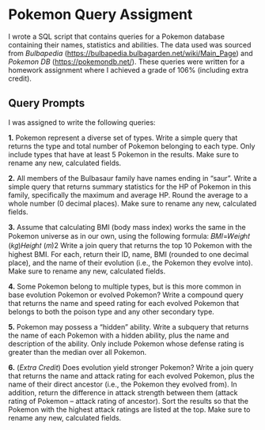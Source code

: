 # Pokemon Query Assigment
I wrote a SQL script that contains queries for a Pokemon database containing their names, statistics and abilities. The data used was sourced from *Bulbapedia*  (https://bulbapedia.bulbagarden.net/wiki/Main_Page) and *Pokemon DB* (https://pokemondb.net/). These queries were written for a homework assignment where I achieved a grade of 106% (including extra credit).

## Query Prompts
I was assigned to write the following queries:

**1.** Pokemon represent a diverse set of types. Write a simple query that returns the type and total number of Pokemon belonging to each type. Only include types that have at least 5 Pokemon in the results. Make sure to rename any new, calculated fields.

**2.** All members of the Bulbasaur family have names ending in “saur”. Write a simple query that returns summary statistics for the HP of Pokemon in this family, specifically the maximum and average HP. Round the average to a whole number (0 decimal places). Make sure to rename any new, calculated fields.

**3.** Assume that calculating BMI (body mass index) works the same in the Pokemon universe as in our own, using the following formula:
𝐵𝑀𝐼=𝑊𝑒𝑖𝑔ℎ𝑡 (𝑘𝑔)𝐻𝑒𝑖𝑔ℎ𝑡 (𝑚)2
Write a join query that returns the top 10 Pokemon with the highest BMI. For each, return their ID, name, BMI (rounded to one decimal place), and the name of their evolution (i.e., the Pokemon they evolve into). Make sure to rename any new, calculated fields.

**4.** Some Pokemon belong to multiple types, but is this more common in base evolution Pokemon or evolved Pokemon? Write a compound query that returns the name and speed rating for each evolved Pokemon that belongs to both the poison type and any other secondary type.

**5.** Pokemon may possess a “hidden” ability. Write a subquery that returns the name of each Pokemon with a hidden ability, plus the name and description of the ability. Only include Pokemon whose defense rating is greater than the median over all Pokemon.

**6.** (*Extra Credit*) Does evolution yield stronger Pokemon? Write a join query that returns the name and attack rating for each evolved Pokemon, plus the name of their direct ancestor (i.e., the Pokemon they evolved from). In addition, return the difference in attack strength between them (attack rating of Pokemon – attack rating of ancestor). Sort the results so that the Pokemon with the highest attack ratings are listed at the top. Make sure to rename any new, calculated fields.

